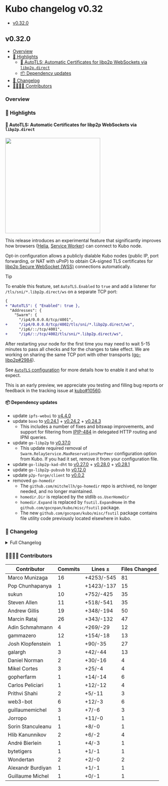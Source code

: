 # Kubo changelog v0.32

- [v0.32.0](#v0310)

## v0.32.0

- [Overview](#overview)
- [🔦 Highlights](#-highlights)
  - [🎯 AutoTLS: Automatic Certificates for libp2p WebSockets via `libp2p.direct`](#-autotls-automatic-certificates-for-libp2p-websockets-via-libp2pdirect)
  - [📦️ Dependency updates](#-dependency-updates)
- [📝 Changelog](#-changelog)
- [👨‍👩‍👧‍👦 Contributors](#-contributors)

### Overview

### 🔦 Highlights

#### 🎯 AutoTLS: Automatic Certificates for libp2p WebSockets via `libp2p.direct`

<img src="https://github.com/user-attachments/assets/51af045b-eff7-414f-b52b-0d1f222d74a3" width="300px" />

This release introduces an experimental feature that significantly improves how browsers ([Helia](https://helia.io/), [Service Worker](https://inbrowser.link)) can connect to Kubo node.

Opt-in configuration allows a publicly dialable Kubo nodes (public IP, port forwarding, or NAT with uPnP) to obtain CA-signed TLS certificates for [libp2p Secure WebSocket (WSS)](https://github.com/libp2p/specs/blob/master/websockets/README.md) connections automatically.

> [!TIP]
> To enable this feature, set `AutoTLS.Enabled` to `true` and add a listener for `/tls/sni/*.libp2p.direct/ws` on a separate TCP port:
> ```diff
> {
> + "AutoTLS": { "Enabled": true },
>   "Addresses": {
>     "Swarm": {
>       "/ip4/0.0.0.0/tcp/4001",
> +     "/ip4/0.0.0.0/tcp/4002/tls/sni/*.libp2p.direct/ws",
>       "/ip6/::/tcp/4001",
> +     "/ip6/::/tcp/4002/tls/sni/*.libp2p.direct/ws",
> ```
> After restarting your node for the first time you may need to wait 5-15 minutes to pass all checks and for the changes to take effect.
> We are working on sharing the same TCP port with other transports ([go-libp2p#2984](https://github.com/libp2p/go-libp2p/pull/2984)).

See [`AutoTLS` configuration](https://github.com/gocnpan/kubo/blob/master/docs/config.md#autotls) for more details how to enable it and what to expect.

This is an early preview, we appreciate you testing and filling bug reports or feedback in the tracking issue at [kubo#10560](https://github.com/gocnpan/kubo/issues/10560).

#### 📦️ Dependency updates

- update `ipfs-webui` to [v4.4.0](https://github.com/ipfs/ipfs-webui/releases/tag/v4.4.0)
- update `boxo` to [v0.24.1](https://github.com/ipfs/boxo/releases/tag/v0.24.1) + [v0.24.2](https://github.com/ipfs/boxo/releases/tag/v0.24.2) + [v0.24.3](https://github.com/ipfs/boxo/releases/tag/v0.24.3)
  - This includes a number of fixes and bitswap improvements, and support for filtering from [IPIP-484](https://specs.ipfs.tech/ipips/ipip-0484/) in delegated HTTP routing and IPNI queries.
- update `go-libp2p` to [v0.37.0](https://github.com/libp2p/go-libp2p/releases/tag/v0.37.0)
  - This update required removal of `Swarm.RelayService.MaxReservationsPerPeer` configuration option from Kubo. If you had it set, remove it from your configuration file.
- update `go-libp2p-kad-dht` to [v0.27.0](https://github.com/libp2p/go-libp2p-kad-dht/releases/tag/v0.27.0) +  [v0.28.0](https://github.com/libp2p/go-libp2p-kad-dht/releases/tag/v0.28.0) + [v0.28.1](https://github.com/libp2p/go-libp2p-kad-dht/releases/tag/v0.28.1)
- update `go-libp2p-pubsub` to [v0.12.0](https://github.com/libp2p/go-libp2p-pubsub/releases/tag/v0.12.0)
- update `p2p-forge/client` to [v0.0.2](https://github.com/ipshipyard/p2p-forge/releases/tag/v0.0.2)
- removed `go-homedir`
  -  The `github.com/mitchellh/go-homedir` repo is archived, no longer needed, and no longer maintained.
  - `homedir.Dir` is replaced by the stdlib `os.UserHomeDir`
  - `homedir.Expand` is replaced by `fsutil.ExpandHome` in the `github.com/gocnpan/kubo/misc/fsutil` package.
  - The new `github.com/gocnpan/kubo/misc/fsutil` package contains file utility code previously located elsewhere in kubo.

### 📝 Changelog

<details><summary>Full Changelog</summary>

- github.com/gocnpan/kubo:
  - chore: 0.32.0
  - fix: go-libp2p-kad-dht v0.28.0 (#10578) ([ipfs/kubo#10578](https://github.com/gocnpan/kubo/pull/10578))
  - chore: 0.32.0-rc2
  - feat: ipfs-webui v4.4.0 (#10574) ([ipfs/kubo#10574](https://github.com/gocnpan/kubo/pull/10574))
  - chore: label implicit loggers
  - chore: boxo v0.24.3 and p2p-forge v0.0.2 (#10572) ([ipfs/kubo#10572](https://github.com/gocnpan/kubo/pull/10572))
  - chore: stop using go-homedir (#10568) ([ipfs/kubo#10568](https://github.com/gocnpan/kubo/pull/10568))
  - fix(autotls): store certificates at the location from the repo path (#10566) ([ipfs/kubo#10566](https://github.com/gocnpan/kubo/pull/10566))
  - chore: 0.32.0-rc1
  - docs(autotls): add note about separate port use (#10562) ([ipfs/kubo#10562](https://github.com/gocnpan/kubo/pull/10562))
  - feat(AutoTLS): opt-in WSS certs from p2p-forge at libp2p.direct (#10521) ([ipfs/kubo#10521](https://github.com/gocnpan/kubo/pull/10521))
  - chore: upgrade to boxo v0.24.2 (#10559) ([ipfs/kubo#10559](https://github.com/gocnpan/kubo/pull/10559))
  - refactor: update to go-libp2p v0.37.0 (#10554) ([ipfs/kubo#10554](https://github.com/gocnpan/kubo/pull/10554))
  - docs(config): explain what multiaddr is
  - chore: update dependencies (#10548) ([ipfs/kubo#10548](https://github.com/gocnpan/kubo/pull/10548))
  - chore: update test dependencies (#10555) ([ipfs/kubo#10555](https://github.com/gocnpan/kubo/pull/10555))
  - chore(ci): adjust verbosity
  - chore(ci): verbose build of test/bin deps
  - chore(ci): build docker images for staging branch
  - Create Changelog: v0.32 ([ipfs/kubo#10546](https://github.com/gocnpan/kubo/pull/10546))
  - Merge release v0.31.0 ([ipfs/kubo#10545](https://github.com/gocnpan/kubo/pull/10545))
  - chore: update RELEASE_CHECKLIST.md (#10544) ([ipfs/kubo#10544](https://github.com/gocnpan/kubo/pull/10544))
  - feat: ipfs-webui v4.3.3 (#10543) ([ipfs/kubo#10543](https://github.com/gocnpan/kubo/pull/10543))
  - chore: update RELEASE_CHECKLIST.md (#10542) ([ipfs/kubo#10542](https://github.com/gocnpan/kubo/pull/10542))
  - Add full changelog to release changelog
  - fix: go 1.23(.2) (#10540) ([ipfs/kubo#10540](https://github.com/gocnpan/kubo/pull/10540))
  - chore: bump version to 0.32.0-dev
- github.com/ipfs/boxo (v0.24.0 -> v0.24.3):
  - Release v0.24.3 ([ipfs/boxo#713](https://github.com/ipfs/boxo/pull/713))
  - Merge branch 'main' into release
  - Release v0.24.2 ([ipfs/boxo#707](https://github.com/ipfs/boxo/pull/707))
  - Release v0.24.1 ([ipfs/boxo#706](https://github.com/ipfs/boxo/pull/706))
- github.com/ipfs/go-ipfs-cmds (v0.13.0 -> v0.14.0):
  - chore: release v0.14.0 (#269) ([ipfs/go-ipfs-cmds#269](https://github.com/ipfs/go-ipfs-cmds/pull/269))
- github.com/ipfs/go-ipfs-redirects-file (v0.1.1 -> v0.1.2):
  - chore: v0.1.2 (#29) ([ipfs/go-ipfs-redirects-file#29](https://github.com/ipfs/go-ipfs-redirects-file/pull/29))
  - docs(readme): refer specs and ipip
  - chore: update dependencies (#28) ([ipfs/go-ipfs-redirects-file#28](https://github.com/ipfs/go-ipfs-redirects-file/pull/28))
- github.com/ipfs/go-metrics-prometheus (v0.0.2 -> v0.0.3):
  - chore: release v0.0.3 (#24) ([ipfs/go-metrics-prometheus#24](https://github.com/ipfs/go-metrics-prometheus/pull/24))
  - chore: update deps and update go-log to v2 (#23) ([ipfs/go-metrics-prometheus#23](https://github.com/ipfs/go-metrics-prometheus/pull/23))
  - sync: update CI config files (#9) ([ipfs/go-metrics-prometheus#9](https://github.com/ipfs/go-metrics-prometheus/pull/9))
- github.com/ipfs/go-unixfsnode (v1.9.1 -> v1.9.2):
  - New release version ([ipfs/go-unixfsnode#78](https://github.com/ipfs/go-unixfsnode/pull/78))
  - chore: update dependencies
- github.com/libp2p/go-flow-metrics (v0.1.0 -> v0.2.0):
  - chore: release v0.2.0 (#33) ([libp2p/go-flow-metrics#33](https://github.com/libp2p/go-flow-metrics/pull/33))
  - chore: cleanup readme (#31) ([libp2p/go-flow-metrics#31](https://github.com/libp2p/go-flow-metrics/pull/31))
  - ci: uci/update-go ([libp2p/go-flow-metrics#27](https://github.com/libp2p/go-flow-metrics/pull/27))
  - fix(ewma): reduce the chances of fake bandwidth spikes (#8) ([libp2p/go-flow-metrics#8](https://github.com/libp2p/go-flow-metrics/pull/8))
  - chore: switch to typed atomics (#24) ([libp2p/go-flow-metrics#24](https://github.com/libp2p/go-flow-metrics/pull/24))
  - test: use mock clocks for all tests (#25) ([libp2p/go-flow-metrics#25](https://github.com/libp2p/go-flow-metrics/pull/25))
  - ci: uci/copy-templates ([libp2p/go-flow-metrics#21](https://github.com/libp2p/go-flow-metrics/pull/21))
- github.com/libp2p/go-libp2p (v0.36.5 -> v0.37.0):
  - Release v0.37.0 (#3013) ([libp2p/go-libp2p#3013](https://github.com/libp2p/go-libp2p/pull/3013))
  - feat: Add WithFxOption (#2956) ([libp2p/go-libp2p#2956](https://github.com/libp2p/go-libp2p/pull/2956))
  - chore: update imports to use slices package (#3007) ([libp2p/go-libp2p#3007](https://github.com/libp2p/go-libp2p/pull/3007))
  - Change latency metrics buckets (#3012) ([libp2p/go-libp2p#3012](https://github.com/libp2p/go-libp2p/pull/3012))
  - chore: bump deps in preparation for v0.37.0 (#3011) ([libp2p/go-libp2p#3011](https://github.com/libp2p/go-libp2p/pull/3011))
  - autonat: fix interaction with autorelay (#2967) ([libp2p/go-libp2p#2967](https://github.com/libp2p/go-libp2p/pull/2967))
  - swarm: add a peer dial latency metric (#2959) ([libp2p/go-libp2p#2959](https://github.com/libp2p/go-libp2p/pull/2959))
  - peerstore: limit number of non connected peers in addrbook (#2971) ([libp2p/go-libp2p#2971](https://github.com/libp2p/go-libp2p/pull/2971))
  - fix: swarm: refactor address resolution (#2990) ([libp2p/go-libp2p#2990](https://github.com/libp2p/go-libp2p/pull/2990))
  - Add backoff for updating local IP addresses on error (#2999) ([libp2p/go-libp2p#2999](https://github.com/libp2p/go-libp2p/pull/2999))
  - libp2phttp: HTTP Peer ID Authentication (#2854) ([libp2p/go-libp2p#2854](https://github.com/libp2p/go-libp2p/pull/2854))
  - relay: make only 1 reservation per peer (#2974) ([libp2p/go-libp2p#2974](https://github.com/libp2p/go-libp2p/pull/2974))
  - autonatv2: recover from panics (#2992) ([libp2p/go-libp2p#2992](https://github.com/libp2p/go-libp2p/pull/2992))
  - basichost: ensure no duplicates in Addrs output (#2980) ([libp2p/go-libp2p#2980](https://github.com/libp2p/go-libp2p/pull/2980))
  - fix(websocket): re-enable websocket transport test (#2987) ([libp2p/go-libp2p#2987](https://github.com/libp2p/go-libp2p/pull/2987))
  - feat(websocket): switch the underlying http server logger to use ipfs/go-log (#2985) ([libp2p/go-libp2p#2985](https://github.com/libp2p/go-libp2p/pull/2985))
  - peerstore: better GC in membacked peerstore (#2960) ([libp2p/go-libp2p#2960](https://github.com/libp2p/go-libp2p/pull/2960))
  - connmgr: reduce log level for untagging untracked peers ([libp2p/go-libp2p#2961](https://github.com/libp2p/go-libp2p/pull/2961))
  - fix: use quic.Version instead of the deprecated quic.VersionNumber (#2955) ([libp2p/go-libp2p#2955](https://github.com/libp2p/go-libp2p/pull/2955))
  - tcp: fix metrics for multiple calls to Close (#2953) ([libp2p/go-libp2p#2953](https://github.com/libp2p/go-libp2p/pull/2953))
  - chore: remove Roadmap file (#2954) ([libp2p/go-libp2p#2954](https://github.com/libp2p/go-libp2p/pull/2954))
  - chore: add a funding JSON file to apply for Optimism rPGF round 5 (#2940) ([libp2p/go-libp2p#2940](https://github.com/libp2p/go-libp2p/pull/2940))
  - Fix: WebSocket: Clone TLS config before creating a new listener
  - fix: enable dctur when interface address is public  (#2931) ([libp2p/go-libp2p#2931](https://github.com/libp2p/go-libp2p/pull/2931))
  - fix: QUIC/Webtransport Transports now will prefer their owned listeners for dialing out (#2936) ([libp2p/go-libp2p#2936](https://github.com/libp2p/go-libp2p/pull/2936))
  - ci: uci/update-go (#2937) ([libp2p/go-libp2p#2937](https://github.com/libp2p/go-libp2p/pull/2937))
  - fix: slice append value (#2938) ([libp2p/go-libp2p#2938](https://github.com/libp2p/go-libp2p/pull/2938))
  - webrtc: wait for listener context before dropping connection (#2932) ([libp2p/go-libp2p#2932](https://github.com/libp2p/go-libp2p/pull/2932))
  - ci: use go1.23, drop go1.21 (#2933) ([libp2p/go-libp2p#2933](https://github.com/libp2p/go-libp2p/pull/2933))
  - Fail on any test timeout (#2929) ([libp2p/go-libp2p#2929](https://github.com/libp2p/go-libp2p/pull/2929))
  - test: Try to fix test timeout (#2930) ([libp2p/go-libp2p#2930](https://github.com/libp2p/go-libp2p/pull/2930))
  - ci: Out of the tarpit (#2923) ([libp2p/go-libp2p#2923](https://github.com/libp2p/go-libp2p/pull/2923))
  - Make BlackHoleState type public (#2917) ([libp2p/go-libp2p#2917](https://github.com/libp2p/go-libp2p/pull/2917))
  - Fix proto import paths (#2920) ([libp2p/go-libp2p#2920](https://github.com/libp2p/go-libp2p/pull/2920))
- github.com/libp2p/go-libp2p-kad-dht (v0.26.1 -> v0.28.0):
  - chore: release v0.28.0 (#998) ([libp2p/go-libp2p-kad-dht#998](https://github.com/libp2p/go-libp2p-kad-dht/pull/998))
  - fix: set context timeout for `queryPeer` (#996) ([libp2p/go-libp2p-kad-dht#996](https://github.com/libp2p/go-libp2p-kad-dht/pull/996))
  - refactor: document and expose Amino DHT defaults (#990) ([libp2p/go-libp2p-kad-dht#990](https://github.com/libp2p/go-libp2p-kad-dht/pull/990))
  - Use timeout context for NewStream call ([libp2p/go-libp2p-kad-dht#994](https://github.com/libp2p/go-libp2p-kad-dht/pull/994))
  - release v0.27.0 ([libp2p/go-libp2p-kad-dht#992](https://github.com/libp2p/go-libp2p-kad-dht/pull/992))
  - Add new DHT option to provide custom pb.MessageSender ([libp2p/go-libp2p-kad-dht#991](https://github.com/libp2p/go-libp2p-kad-dht/pull/991))
  - fix: replace deprecated Boxo function ([libp2p/go-libp2p-kad-dht#987](https://github.com/libp2p/go-libp2p-kad-dht/pull/987))
  - fix(query): reverting changes on TestRTEvictionOnFailedQuery ([libp2p/go-libp2p-kad-dht#984](https://github.com/libp2p/go-libp2p-kad-dht/pull/984))
- github.com/libp2p/go-libp2p-pubsub (v0.11.0 -> v0.12.0):
  - chore: upgrade go-libp2p (#575) ([libp2p/go-libp2p-pubsub#575](https://github.com/libp2p/go-libp2p-pubsub/pull/575))
  - GossipSub v1.2: IDONTWANT control message and priority queue. (#553) ([libp2p/go-libp2p-pubsub#553](https://github.com/libp2p/go-libp2p-pubsub/pull/553))
  - Re-enable disabled gossipsub test (#566) ([libp2p/go-libp2p-pubsub#566](https://github.com/libp2p/go-libp2p-pubsub/pull/566))
  - chore: staticcheck
  - chore: update rand usage
  - chore: go fmt
  - chore: add or force update version.json
  - added missing Close call on the AddrBook member of GossipSubRouter (#568) ([libp2p/go-libp2p-pubsub#568](https://github.com/libp2p/go-libp2p-pubsub/pull/568))
  - test: test notify protocols updated (#567) ([libp2p/go-libp2p-pubsub#567](https://github.com/libp2p/go-libp2p-pubsub/pull/567))
  - Switch to the new peer notify mechanism (#564) ([libp2p/go-libp2p-pubsub#564](https://github.com/libp2p/go-libp2p-pubsub/pull/564))
  - test: use the regular libp2p host (#565) ([libp2p/go-libp2p-pubsub#565](https://github.com/libp2p/go-libp2p-pubsub/pull/565))
  - Missing flood protection check for number of message IDs when handling `Ihave` messages  (#560) ([libp2p/go-libp2p-pubsub#560](https://github.com/libp2p/go-libp2p-pubsub/pull/560))

</details>

### 👨‍👩‍👧‍👦 Contributors

| Contributor | Commits | Lines ± | Files Changed |
|-------------|---------|---------|---------------|
| Marco Munizaga | 16 | +4253/-545 | 81 |
| Pop Chunhapanya | 1 | +1423/-137 | 15 |
| sukun | 10 | +752/-425 | 35 |
| Steven Allen | 11 | +518/-541 | 35 |
| Andrew Gillis | 19 | +348/-194 | 50 |
| Marcin Rataj | 26 | +343/-132 | 47 |
| Adin Schmahmann | 4 | +269/-29 | 12 |
| gammazero | 12 | +154/-18 | 13 |
| Josh Klopfenstein | 1 | +90/-35 | 27 |
| galargh | 3 | +42/-44 | 13 |
| Daniel Norman | 2 | +30/-16 | 4 |
| Mikel Cortes | 3 | +25/-4 | 4 |
| gopherfarm | 1 | +14/-14 | 6 |
| Carlos Peliciari | 1 | +12/-12 | 4 |
| Prithvi Shahi | 2 | +5/-11 | 3 |
| web3-bot | 6 | +12/-3 | 6 |
| guillaumemichel | 3 | +7/-6 | 3 |
| Jorropo | 1 | +11/-0 | 1 |
| Sorin Stanculeanu | 1 | +8/-0 | 1 |
| Hlib Kanunnikov | 2 | +6/-2 | 4 |
| André Bierlein | 1 | +4/-3 | 1 |
| bytetigers | 1 | +1/-1 | 1 |
| Wondertan | 2 | +2/-0 | 2 |
| Alexandr Burdiyan | 1 | +1/-1 | 1 |
| Guillaume Michel | 1 | +0/-1 | 1 |
